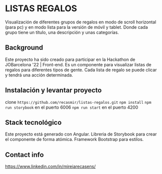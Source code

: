 # LISTAS REGALOS
Visualización de diferentes grupos de regalos en modo de scroll horizontal (para pc) y en modo lista para la versión de móvil y tablet. Donde cada grupo tiene un título, una descripción y unas categorías.

## Background 
Este proyecto ha sido creado para participar en la Hackathon de JOBarcelona '22 | Front-end.
Es un componente para visualizar listas de regalos para diferentes tipos de gente. Cada lista de regalo se puede clicar y tendrá una acción determinada.

## Instalación y levantar proyecto

clone `https://github.com/recasmir/listas-regalos.git`
`npm install`
`npm run storybook` en el puerto 6006
`npm run start` en el puerto 4200

## Stack tecnológico
Este proyecto está generado con Angular. 
Libreria de Storybook para crear el componente de forma atómica.
Framework Bootstrap para estilos.

## Contact info
https://www.linkedin.com/in/mireiarecasens/